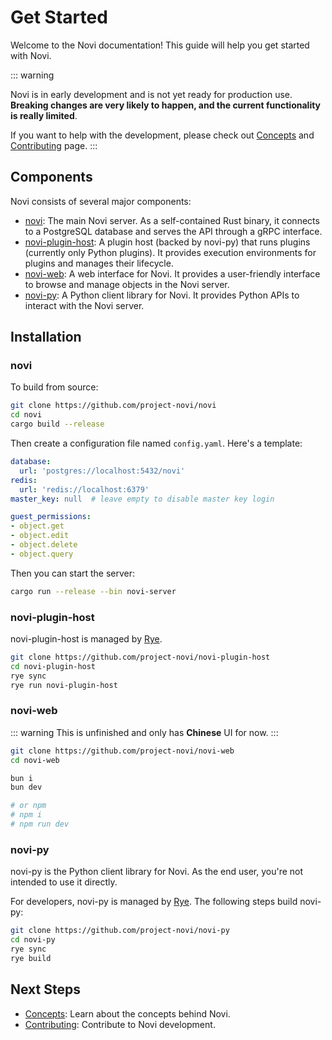 # Get Started

Welcome to the Novi documentation! This guide will help you get started with Novi.

::: warning

Novi is in early development and is not yet ready for production use. **Breaking changes are very likely to happen, and the current functionality is really limited**.

If you want to help with the development, please check out [Concepts](/concepts/) and [Contributing](/contributing) page.
:::

## Components

Novi consists of several major components:

- [novi](https://github.com/project-novi/novi): The main Novi server. As a self-contained Rust binary, it connects to a PostgreSQL database and serves the API through a gRPC interface.
- [novi-plugin-host](https://github.com/project-novi/novi-plugin-host): A plugin host (backed by novi-py) that runs plugins (currently only Python plugins). It provides execution environments for plugins and manages their lifecycle.
- [novi-web](https://github.com/project-novi/novi-web): A web interface for Novi. It provides a user-friendly interface to browse and manage objects in the Novi server.
- [novi-py](https://github.com/project-novi/novi-py): A Python client library for Novi. It provides Python APIs to interact with the Novi server.

## Installation

### novi

To build from source:

```bash
git clone https://github.com/project-novi/novi
cd novi
cargo build --release
```

Then create a configuration file named `config.yaml`. Here's a template:

```yaml
database:
  url: 'postgres://localhost:5432/novi'
redis:
  url: 'redis://localhost:6379'
master_key: null  # leave empty to disable master key login

guest_permissions:
- object.get
- object.edit
- object.delete
- object.query
```

Then you can start the server:

```bash
cargo run --release --bin novi-server
```

### novi-plugin-host

novi-plugin-host is managed by [Rye](https://rye.astral.sh/).

```bash
git clone https://github.com/project-novi/novi-plugin-host
cd novi-plugin-host
rye sync
rye run novi-plugin-host
```

### novi-web

::: warning
This is unfinished and only has **Chinese** UI for now.
:::

```bash
git clone https://github.com/project-novi/novi-web
cd novi-web

bun i
bun dev

# or npm
# npm i
# npm run dev
```

### novi-py

novi-py is the Python client library for Novi. As the end user, you're not intended to use it directly.

For developers, novi-py is managed by [Rye](https://rye.astral.sh/). The following steps build novi-py:

```bash
git clone https://github.com/project-novi/novi-py
cd novi-py
rye sync
rye build
```

## Next Steps

- [Concepts](/concepts/): Learn about the concepts behind Novi.
- [Contributing](/contributing): Contribute to Novi development.
